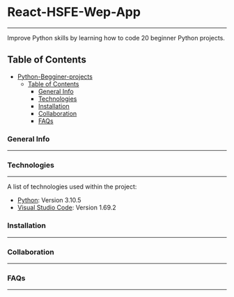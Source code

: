# React-HSFE-Wep-App
***
 Improve Python skills by learning how to code 20 beginner Python projects.
## Table of Contents
- [Python-Begginer-projects](#python-begginer-projects)
  - [Table of Contents](#table-of-contents)
    - [General Info](#general-info)
    - [Technologies](#technologies)
    - [Installation](#installation)
    - [Collaboration](#collaboration)
    - [FAQs](#faqs)


### General Info
***

### Technologies
***
A list of technologies used within the project:
* [Python](https://www.python.org/): Version 3.10.5
* [Visual Studio Code](https://code.visualstudio.com/): Version 1.69.2
### Installation
***
### Collaboration
***
### FAQs
***
